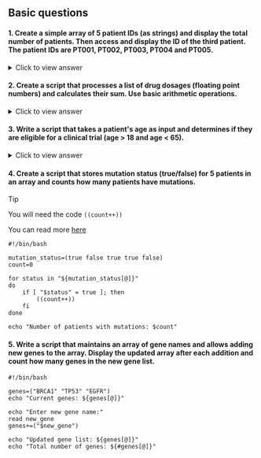 ## Basic questions

#### 1. Create a simple array of 5 patient IDs (as strings) and display the total number of patients. Then access and display the ID of the third patient. The patient IDs are PT001, PT002, PT003, PT004 and PT005.

  <details>
  <summary>Click to view answer</summary>

  ```
  #!/bin/bash

  patient_ids=("PT001" "PT002" "PT003" "PT004" "PT005")
  echo "Total patients: ${#patient_ids[@]}"
  echo "Third patient ID: ${patient_ids[2]}"
  ```
  
  </details>

#### 2. Create a script that processes a list of drug dosages (floating point numbers) and calculates their sum. Use basic arithmetic operations.

  <details>
  <summary>Click to view answer</summary>

  ```
  #!/bin/bash

  dosages=(2.5 3.0 2.75 3.25 2.0)
  sum=0
  for dosage in "${dosages[@]}"
  do
      sum=$(echo "$sum + $dosage" | bc)    #remember that bc is a different way of doing calculations
  done
  echo "Total dosage: $sum mg"
  ```
  
  </details>

#### 3. Write a script that takes a patient's age as input and determines if they are eligible for a clinical trial (age > 18 and age < 65).

  <details>
  <summary>Click to view answer</summary>

  ```
  #!/bin/bash

  echo "Enter patient age:"
  read age

  if [ $age -gt 18 ] && [ $age -lt 65 ]; then
      echo "Patient is eligible for clinical trial"
  else
      echo "Patient is not eligible for clinical trial"
  fi
  ```
  
  </details>

#### 4. Create a script that stores mutation status (true/false) for 5 patients in an array and counts how many patients have mutations.

> [!TIP]
> You will need the code `((count++))`
>
> You can read more [here](https://linuxize.com/post/bash-increment-decrement-variable/)

  ```
  #!/bin/bash

  mutation_status=(true false true true false)
  count=0

  for status in "${mutation_status[@]}"
  do
      if [ "$status" = true ]; then
          ((count++))
      fi
  done

  echo "Number of patients with mutations: $count"
  ```

#### 5. Write a script that maintains an array of gene names and allows adding new genes to the array. Display the updated array after each addition and count how many genes in the new gene list. 

  ```
  #!/bin/bash

  genes=("BRCA1" "TP53" "EGFR")
  echo "Current genes: ${genes[@]}"

  echo "Enter new gene name:"
  read new_gene
  genes+=("$new_gene")

  echo "Updated gene list: ${genes[@]}"
  echo "Total number of genes: ${#genes[@]}"
  ```
